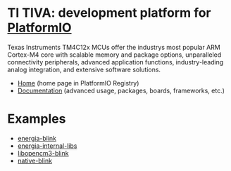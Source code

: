 
# TI TIVA: development platform for [PlatformIO](https://platformio.org)

Texas Instruments TM4C12x MCUs offer the industrys most popular ARM Cortex-M4 core with scalable memory and package options, unparalleled connectivity peripherals, advanced application functions, industry-leading analog integration, and extensive software solutions.

* [Home](https://platformio.org/platforms/titiva) (home page in PlatformIO Registry)
* [Documentation](https://docs.platformio.org/page/platforms/titiva.html) (advanced usage, packages, boards, frameworks, etc.)

# Examples

* [energia-blink](https://github.com/platformio/platform-titiva/tree/master/examples/energia-blink)
* [energia-internal-libs](https://github.com/platformio/platform-titiva/tree/master/examples/energia-internal-libs)
* [libopencm3-blink](https://github.com/platformio/platform-titiva/tree/master/examples/libopencm3-blink)
* [native-blink](https://github.com/platformio/platform-titiva/tree/master/examples/native-blink)
